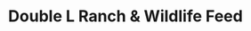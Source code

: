 ---
title: "Double L Ranch & Wildlife Feed"
url: /kerrville/double-l-ranch-und-wildlife-feed/
shop: Dorfladen
---